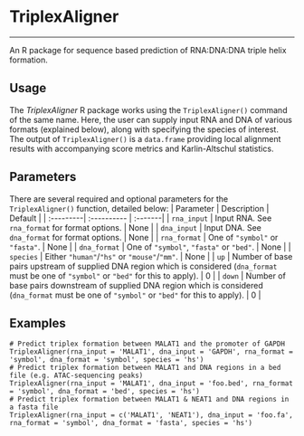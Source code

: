 # TriplexAligner
-------
An R package for sequence based prediction of RNA:DNA:DNA triple helix formation.

## Usage
The *TriplexAligner* R package works using the `TriplexAligner()` command of the same name. Here, the user can supply input RNA and DNA of various formats (explained below), along with specifying the species of interest. The output of `TriplexAligner()` is a `data.frame` providing local alignment results with accompanying score metrics and Karlin-Altschul statistics.

## Parameters
There are several required and optional parameters for the `TriplexAligner()` function, detailed below:
| Parameter | Description | Default |
| :---------| :---------- | :-------|
| `rna_input` | Input RNA. See `rna_format` for format options. | None |
| `dna_input` | Input DNA. See `dna_format` for format options. | None |
| `rna_format` | One of `"symbol"` or `"fasta"`. | None | 
| `dna_format` | One of `"symbol"`, `"fasta"` or `"bed"`. | None |
| `species` | Either `"human"`/`"hs"` or `"mouse"`/`"mm"`. | None |
| `up` | Number of base pairs upstream of supplied DNA region which is considered (`dna_format` must be one of `"symbol"` or `"bed"` for this to apply). | 0 |
| `down` | Number of base pairs downstream of supplied DNA region which is considered (`dna_format` must be one of `"symbol"` or `"bed"` for this to apply). | 0 |

## Examples
```
# Predict triplex formation between MALAT1 and the promoter of GAPDH
TriplexAligner(rna_input = 'MALAT1', dna_input = 'GAPDH', rna_format = 'symbol', dna_format = 'symbol', species = 'hs')
# Predict triplex formation between MALAT1 and DNA regions in a bed file (e.g. ATAC-sequencing peaks)
TriplexAligner(rna_input = 'MALAT1', dna_input = 'foo.bed', rna_format = 'symbol', dna_format = 'bed', species = 'hs')
# Predict triplex formation between MALAT1 & NEAT1 and DNA regions in a fasta file
TriplexAligner(rna_input = c('MALAT1', 'NEAT1'), dna_input = 'foo.fa', rna_format = 'symbol', dna_format = 'fasta', species = 'hs')
```
